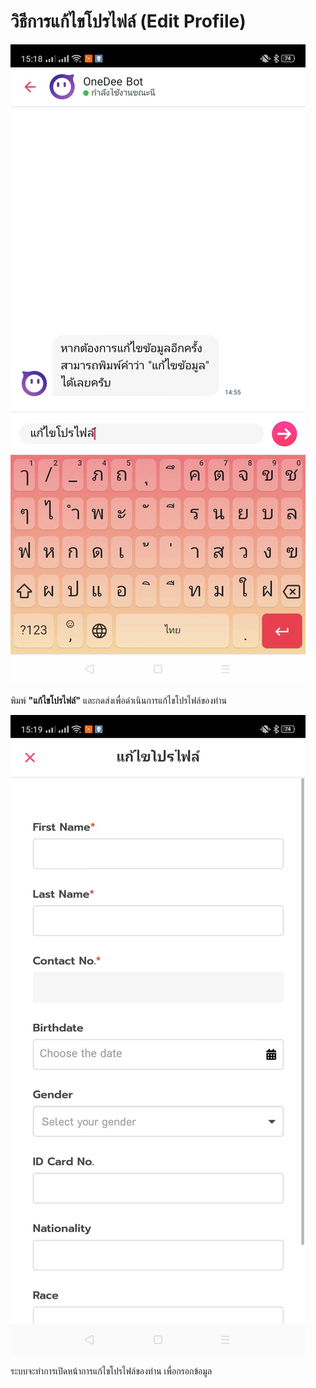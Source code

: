 # วิธีการแก้ไขโปรไฟล์ \(Edit Profile\)

![](../.gitbook/assets/image%20%2827%29.png)

พิมพ์ **"แก้ไขโปรไฟล์"** และกดส่งเพื่อดำเนินการแก้ไขโปรไฟล์ของท่าน

![](../.gitbook/assets/image%20%2837%29.png)

ระบบจะทำการเปิดหน้าการแก้ไขโปรไฟล์ของท่าน เพื่อกรอกข้อมูล

